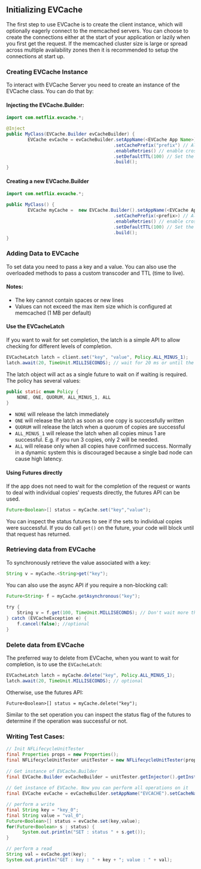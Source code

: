 ## Initializing EVCache
The first step to use EVCache is to create the client instance, which will optionally eagerly connect to the memcached servers. You can choose to create the connections either at the start of your application or lazily when you first get the request. If the memcached cluster size is large or spread across multiple availability zones then it is recommended to setup the connections at start up. 

### Creating EVCache Instance
To interact with EVCache Server you need to create an instance of the EVCache class.
You can do that by:

#### Injecting the EVCache.Builder:

```java
import com.netflix.evcache.*;

@Inject
public MyClass(EVCache.Builder evCacheBuilder) {
        EVCache evCache = evCacheBuilder.setAppName(<EVCache App Name>)
                                        .setCachePrefix("prefix") // All keys will have this prefix (optional) 
                                        .enableRetries() // enable cross zone retries
                                        .setDefaultTTL(100) // Set the Default TTL to be 100 seconds
                                        .build();
}
```

#### Creating a new EVCache.Builder 

```java
import com.netflix.evcache.*;

public MyClass() {
        EVCache myCache =  new EVCache.Builder().setAppName(<EVCache App Name>)
                                        .setCachePrefix(<prefix>) // All keys will have this prefix or null 
                                        .enableRetries() // enable cross zone retries
                                        .setDefaultTTL(100) // Set the Default TTL to be 100 seconds
                                        .build();
}
```


### Adding Data to EVCache
To set data you need to pass a key and a value. You can also use the overloaded methods to pass a custom transcoder and TTL (time to live).

#### Notes:
* The key cannot contain spaces or new lines
* Values can not exceed the max item size which is configured at memcached (1 MB per default)

#### Use the EVCacheLatch
If you want to wait for set completion, the latch is a simple API to allow checking for different levels of completion.

```java
EVCacheLatch latch = client.set("key", "value", Policy.ALL_MINUS_1);
latch.await(20, TimeUnit.MILLISECONDS); // wait for 20 ms or until the policy is fulfilled, whichever is shorter
```

The latch object will act as a single future to wait on if waiting is required. The policy has several values:

```java
public static enum Policy {
    NONE, ONE, QUORUM, ALL_MINUS_1, ALL
}
```

* `NONE` will release the latch immediately
* `ONE` will release the latch as soon as one copy is successfully written
* `QUORUM` will release the latch when a quorum of copies are successful
* `ALL_MINUS_1` will release the latch when all copies minus 1 are successful. E.g. if you run 3 copies, only 2 will be needed.
* `ALL` will release only when all copies have confirmed success. Normally in a dynamic system this is discouraged because a single bad node can cause high latency.

#### Using Futures directly
If the app does not need to wait for the completion of the request or wants to deal with individual copies' requests directly, the futures API can be used.

```java
Future<Boolean>[] status = myCache.set("key","value");
```
You can inspect the status futures to see if the sets to individual copies were successful. If you do call `get()` on the future, your code will block until that request has returned.


### Retrieving data from EVCache
To synchronously retrieve the value associated with a key:

```java
String v = myCache.<String>get("key");
```

You can also use the async API if you require a non-blocking call:

```java
Future<String> f = myCache.getAsynchronous("key");
 
try {
    String v = f.get(100, TimeUnit.MILLISECONDS); // Don't wait more than 100 ms
} catch (EVCacheException e) {
    f.cancel(false); //optional
}
```

### Delete data from EVCache

The preferred way to delete from EVCache, when you want to wait for completion, is to use the `EVCacheLatch`:

```java
EVCacheLatch latch = myCache.delete("key", Policy.ALL_MINUS_1);
latch.await(20, TimeUnit.MILLISECONDS); // optional
```

Otherwise, use the futures API:

```property
Future<Boolean>[] status = myCache.delete("key");
```

Similar to the set operation you can inspect the status flag of the futures to determine if the operation was successful or not. 

### Writing Test Cases:

```java
// Init NFLifecycleUnitTester 
final Properties props = new Properties();
final NFLifecycleUnitTester unitTester = new NFLifecycleUnitTester(props);
 
// Get instance of EVCache.Builder
final EVCache.Builder evCacheBuilder = unitTester.getInjector().getInstance(EVCache.Builder.class);
 
// Get instance of EVCache. Now you can perform all operations on it
final EVCache evCache = evCacheBuilder.setAppName("EVCACHE").setCacheName("cid").enableZoneFallback().build();

// perform a write
final String key = "key_0";
final String value = "val_0";
Future<Boolean>[] status = evCache.set(key,value);
for(Future<Boolean> s : status) {
      System.out.println("SET : status " + s.get());
}

// perform a read
String val = evCache.get(key);
System.out.println("GET : key : " + key + "; value : " + val);

```